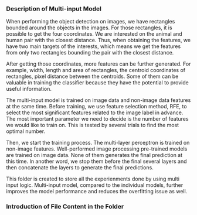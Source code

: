 ### Description of Multi-input Model
When performing the object detection on images, we have rectangles bounded around the objects in the images. For those rectangles, it is possible to get the four coordinates. We are interested on the animal and human pair with the closest distance. Thus, when obtaining the features, we have two main targets of the interests, which means we get the features from only two rectangles bounding the pair with the closest distance.

After getting those coordinates, more features can be further generated. For example, width, length and area of rectangles, the centroid coordinates of rectangles, pixel distance between the centroids. Some of them can be valuable in training the classifier because they have the potential to provide useful information.

The multi-input model is trained on image data and non-image data features at the same time. Before training, we use feature selection method, RFE, to select the most significant features related to the image label in advance. The most important parameter we need to decide is the number of features we would like to train on. This is tested by several trials to find the most optimal number.

Then, we start the training process. The multi-layer perceptron is trained on non-image features. Well-performed image processing pre-trained models are trained on image data. None of them generates the final prediction at this time. In another word, we stop them before the final several layers and then concatenate the layers to generate the final predictions.

This folder is created to store all the experienments done by using multi input logic. Multi-input model, compared to the individual models, further improves the model performance and reduces the overfitting issue as well.

### Introduction of File Content in the Folder


